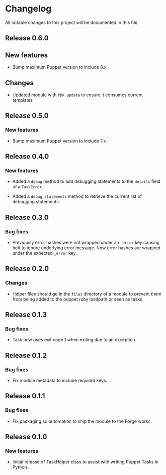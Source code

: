 # Changelog

All notable changes to this project will be documented in this file.

## Release 0.6.0

## New features

- Bump maximum Puppet version to include 8.x

## Changes

- Updated module with `PDK update` to ensure it consumes current templates

## Release 0.5.0

### New features

- Bump maximum Puppet version to include 7.x

## Release 0.4.0

### New features

- Added a `debug` method to add debugging statements to the `details` field of a `TaskError`.

- Added a `debug_statements` method to retrieve the current list of debugging statements.

## Release 0.3.0

### Bug fixes

- Previously error hashes were not wrapped under an `_error` key causing bolt to ignore underlying error message. Now error hashes are wrapped under the expected `_error` key.

## Release 0.2.0

### Changes

- Helper files should go in the `files` directory of a module to prevent them from being added to the puppet ruby loadpath or seen as tasks.

## Release 0.1.3

### Bug fixes

- Task now uses exit code 1 when exiting due to an exception.

## Release 0.1.2

### Bug fixes

- Fix module metadata to include required keys.

## Release 0.1.1

### Bug fixes

- Fix packaging so automation to ship the module to the Forge works.

## Release 0.1.0

### New features

- Initial release of TaskHelper class to assist with writing Puppet Tasks in Python.
